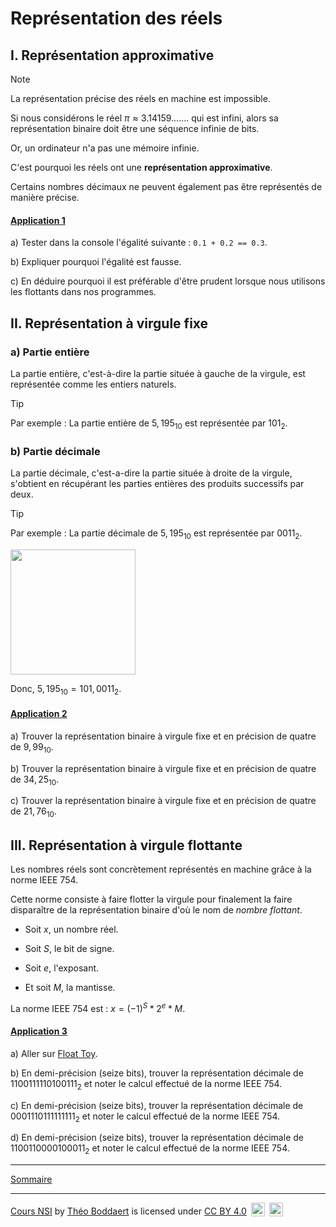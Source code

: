 # Représentation des réels

## I. Représentation approximative

> [!NOTE]
> La représentation précise des réels en machine est impossible.

Si nous considérons le réel $\pi \approx 3.14159.......$ qui est infini, alors sa représentation binaire doit être une séquence infinie de bits.

Or, un ordinateur n'a pas une mémoire infinie.

C'est pourquoi les réels ont une **représentation approximative**.

Certains nombres décimaux ne peuvent également pas être représentés de manière précise.

#### <ins>Application 1</ins>

a) Tester dans la console l'égalité suivante : `0.1 + 0.2 == 0.3`.

b) Expliquer pourquoi l'égalité est fausse.

c) En déduire pourquoi il est préférable d'être prudent lorsque nous utilisons les flottants dans nos programmes.

## II. Représentation à virgule fixe

### a) Partie entière

La partie entière, c'est-à-dire la partie située à gauche de la virgule, est représentée comme les entiers naturels.

> [!TIP]
> Par exemple :
> La partie entière de $5,195_{10}$ est représentée par $101_2$.

### b) Partie décimale

La partie décimale, c'est-a-dire la partie située à droite de la virgule, s'obtient en récupérant les parties entières des produits successifs par deux.

> [!TIP]
> Par exemple :
> La partie décimale de $5,195_{10}$ est représentée par $0011_2$.
>
> <img src="./img/partie_decimale_virgule_fixe.png" width="200">
>
> Donc, $5,195_{10} = 101,0011_2$.

#### <ins>Application 2</ins>

a) Trouver la représentation binaire à virgule fixe et en précision de quatre de $9,99_{10}$.

b) Trouver la représentation binaire à virgule fixe et en précision de quatre de $34,25_{10}$.

c) Trouver la représentation binaire à virgule fixe et en précision de quatre de $21,76_{10}$.

## III. Représentation à virgule flottante

Les nombres réels sont concrètement représentés en machine grâce à la norme IEEE 754.

Cette norme consiste à faire flotter la virgule pour finalement la faire disparaître de la représentation binaire d'où le nom de *nombre flottant*.

- Soit $x$, un nombre réel.

- Soit $S$, le bit de signe.

- Soit $e$, l'exposant.

- Et soit $M$, la mantisse.

La norme IEEE 754 est : $x = (-1)^S * 2^e * M$.

#### <ins>Application 3</ins>

a) Aller sur [Float Toy](http://evanw.github.io/float-toy/).

b) En demi-précision (seize bits), trouver la représentation décimale de $1100111110100111_2$ et noter le calcul effectué de la norme IEEE 754.

c) En demi-précision (seize bits), trouver la représentation décimale de $0001110111111111_2$ et noter le calcul effectué de la norme IEEE 754.

d) En demi-précision (seize bits), trouver la représentation décimale de $1100110000100011_2$ et noter le calcul effectué de la norme IEEE 754.

__________________

[Sommaire](./../README.md)

___________

<p xmlns:cc="http://creativecommons.org/ns#" xmlns:dct="http://purl.org/dc/terms/"><a property="dct:title" rel="cc:attributionURL" href="https://github.com/boddaert/nsi">Cours NSI</a> by <a rel="cc:attributionURL dct:creator" property="cc:attributionName" href="https://github.com/boddaert">Théo Boddaert</a> is licensed under <a href="https://creativecommons.org/licenses/by/4.0/?ref=chooser-v1" target="_blank" rel="license noopener noreferrer" style="display:inline-block;">CC BY 4.0</a>  <img style="height:22px!important;margin-left:3px;vertical-align:text-bottom;" src="https://mirrors.creativecommons.org/presskit/icons/cc.svg?ref=chooser-v1" alt="">  <img style="height:22px!important;margin-left:3px;vertical-align:text-bottom;" src="https://mirrors.creativecommons.org/presskit/icons/by.svg?ref=chooser-v1" alt=""></p> 
	

